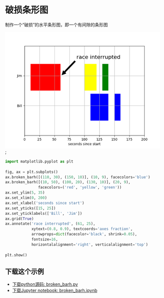 # 破损条形图

制作一个“破损”的水平条形图，即一个有间隙的条形图

![破损条形图示](/static/images/gallery/sphx_glr_broken_barh_001.png);

```python
import matplotlib.pyplot as plt

fig, ax = plt.subplots()
ax.broken_barh([(110, 30), (150, 10)], (10, 9), facecolors='blue')
ax.broken_barh([(10, 50), (100, 20), (130, 10)], (20, 9),
               facecolors=('red', 'yellow', 'green'))
ax.set_ylim(5, 35)
ax.set_xlim(0, 200)
ax.set_xlabel('seconds since start')
ax.set_yticks([15, 25])
ax.set_yticklabels(['Bill', 'Jim'])
ax.grid(True)
ax.annotate('race interrupted', (61, 25),
            xytext=(0.8, 0.9), textcoords='axes fraction',
            arrowprops=dict(facecolor='black', shrink=0.05),
            fontsize=16,
            horizontalalignment='right', verticalalignment='top')

plt.show()
```

## 下载这个示例

- [下载python源码: broken_barh.py](https://matplotlib.org/_downloads/broken_barh.py)
- [下载Jupyter notebook: broken_barh.ipynb](https://matplotlib.org/_downloads/broken_barh.ipynb)
